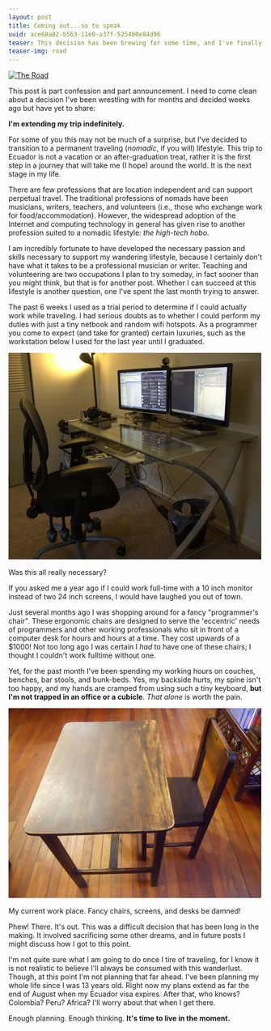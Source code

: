 ```yaml
---
layout: post
title: Coming out...so to speak
uuid: ace68a82-b563-11e0-a37f-525400e84d96
teaser: This decision has been brewing for some time, and I've finally gotten around to making it official through this post.   
teaser-img: road
---
```


<a href="http://www.flickr.com/photos/stuckincustoms/4076310756/" title="The Road by Stuck in Customs, on Flickr"><img src="http://farm3.static.flickr.com/2744/4076310756_e35702feec.jpg" width="500" alt="The Road"></a>

This post is part confession and part announcement. I need to come clean about a decision I've been wrestling with for months and decided weeks ago but have yet to share:

**I'm extending my trip indefinitely.**

For some of you this may not be much of a surprise, but I've decided to transition to a permanent traveling (*nomadic*, if you will) lifestyle. This trip to Ecuador is not a vacation or an after-graduation treat, rather it is the first step in a journey that will take me (I hope) around the world. It is the next stage in my life.

There are few professions that are location independent and can support perpetual travel. The traditional professions of nomads have been musicians, writers, teachers, and volunteers (i.e., those who exchange work for food/accommodation). However, the widespread adoption of the Internet and computing technology in general has given rise to another profession suited to a nomadic lifestyle: *the high-tech hobo*. 

I am incredibly fortunate to have developed the necessary passion and skills necessary to support my wandering lifestyle, because I certainly don't have what it takes to be a professional musician or writer. Teaching and volunteering are two occupations I plan to try someday, in fact sooner than you might think, but that is for another post. Whether I can succeed at this lifestyle is another question, one I've spent the last month trying to answer.

The past 6 weeks I used as a trial period to determine if I could actually work while traveling. I had serious doubts as to whether I could perform my duties with just a tiny netbook and random wifi hotspots. As a programmer you come to expect (and take for granted) certain luxuries, such as the workstation below I used for the last year until I graduated.

<div class="caption">
<img alt="My old glass desk with two 24 inch computer monitors" src="/uploads/2011/07/desk-500.jpg" />
<p>Was this all really necessary?</p>
</div>

If you asked me a year ago if I could work full-time with a 10 inch monitor instead of two 24 inch screens, I would have laughed you out of town.

Just several months ago I was shopping around for a fancy "programmer's chair". These ergonomic chairs are designed to serve the 'eccentric' needs of programmers and other working professionals who sit in front of a computer desk for hours and hours at a time. They cost upwards of a $1000! Not too long ago I was certain I *had* to have one of these chairs; I thought I couldn't work fulltime without one.

Yet, for the past month I've been spending my working hours on couches, benches, bar stools, and bunk-beds. Yes, my backside hurts, my spine isn't too happy, and my hands are cramped from using such a tiny keyboard, **but I'm not trapped in an office or a cubicle**. *That alone* is worth the pain.

<div class="caption">
<img alt="A small plain wooden chair and desk" src="/uploads/2011/07/wood-desk-500.jpg" />
<p>My current work place. Fancy chairs, screens, and desks be damned!</p>
</div>

Phew! There. It's out. This was a difficult decision that has been long in the making. It involved sacrificing some other dreams, and in future posts I might discuss how I got to this point.

I'm not quite sure what I am going to do once I tire of traveling, for I know it is not realistic to believe I'll always be consumed with this wanderlust. Though, at this point I'm not planning that far ahead. I've been planning my whole life since I was 13 years old. Right now my plans extend as far the end of August when my Ecuador visa expires. After that, who knows? Colombia? Peru? Africa? I'll worry about that when I get there.

Enough planning. Enough thinking. **It's time to live in the moment.**
